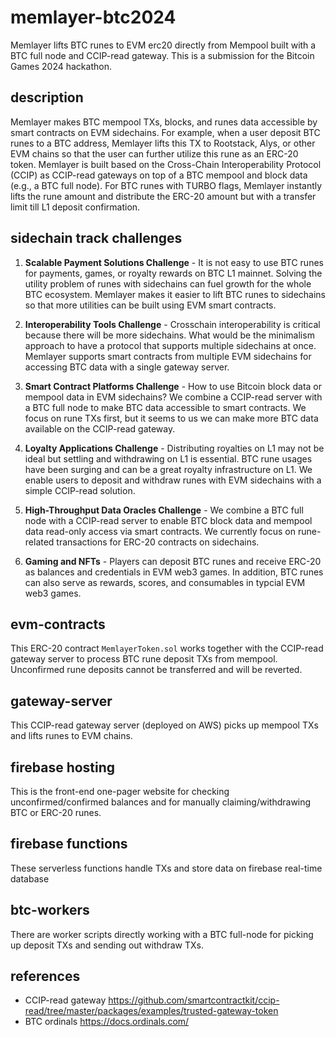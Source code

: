 # memlayer-btc2024
Memlayer lifts BTC runes to EVM erc20 directly from Mempool built with a BTC full node and CCIP-read gateway. This is a submission for the Bitcoin Games 2024 hackathon.

## description
Memlayer makes BTC mempool TXs, blocks, and runes data accessible by smart contracts on EVM sidechains. For example, when a user deposit BTC runes to a BTC address, Memlayer lifts this TX to Rootstack, Alys, or other EVM chains so that the user can further utilize this rune as an ERC-20 token. Memlayer is built based on the Cross-Chain Interoperability Protocol (CCIP) as CCIP-read gateways on top of a BTC mempool and block data (e.g., a BTC full node). For BTC runes with TURBO flags, Memlayer instantly lifts the rune amount and distribute the ERC-20 amount but with a transfer limit till L1 deposit confirmation.

## sidechain track challenges
1. **Scalable Payment Solutions Challenge** - It is not easy to use BTC runes for payments, games, or royalty rewards on BTC L1 mainnet. Solving the utility problem of runes with sidechains can fuel growth for the whole BTC ecosystem. Memlayer makes it easier to lift BTC runes to sidechains so that more utilities can be built using EVM smart contracts.

2. **Interoperability Tools Challenge** - Crosschain interoperability is critical because there will be more sidechains. What would be the minimalism approach to have a protocol that supports multiple sidechains at once. Memlayer supports smart contracts from multiple EVM sidechains for accessing BTC data with a single gateway server.

3. **Smart Contract Platforms Challenge** - How to use Bitcoin block data or mempool data in EVM sidechains? We combine a CCIP-read server with a BTC full node to make BTC data accessible to smart contracts. We focus on rune TXs first, but it seems to us we can make more BTC data available on the CCIP-read gateway.

4. **Loyalty Applications Challenge** - Distributing royalties on L1 may not be ideal but settling and withdrawing on L1 is essential. BTC rune usages have been surging and can be a great royalty infrastructure on L1. We enable users to deposit and withdraw runes with EVM sidechains with a simple CCIP-read solution.

5. **High-Throughput Data Oracles Challenge** - We combine a BTC full node with a CCIP-read server to enable BTC block data and mempool data read-only access via smart contracts. We currently focus on rune-related transactions for ERC-20 contracts on sidechains.

6. **Gaming and NFTs** - Players can deposit BTC runes and receive ERC-20 as balances and credentials in EVM web3 games. In addition, BTC runes can also serve as rewards, scores, and consumables in typcial EVM web3 games.

## evm-contracts
This ERC-20 contract `MemlayerToken.sol` works together with the CCIP-read gateway server to process BTC rune deposit TXs from mempool. Unconfirmed rune deposits cannot be transferred and will be reverted.

## gateway-server
This CCIP-read gateway server (deployed on AWS) picks up mempool TXs and lifts runes to EVM chains.

## firebase hosting
This is the front-end one-pager website for checking unconfirmed/confirmed balances and for manually claiming/withdrawing BTC or ERC-20 runes.

## firebase functions
These serverless functions handle TXs and store data on firebase real-time database

## btc-workers
There are worker scripts directly working with a BTC full-node for picking up deposit TXs and sending out withdraw TXs.

## references
- CCIP-read gateway https://github.com/smartcontractkit/ccip-read/tree/master/packages/examples/trusted-gateway-token
- BTC ordinals https://docs.ordinals.com/
